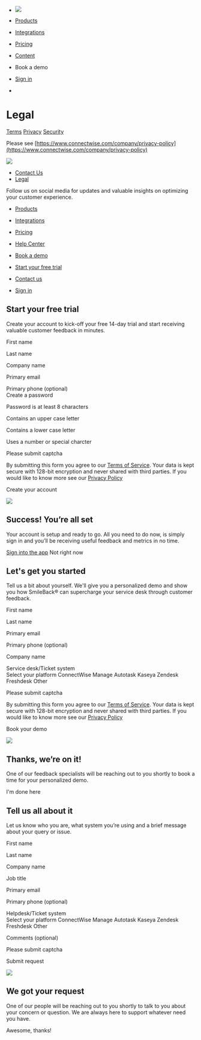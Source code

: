 * [![](https://d3byjzsy7js43c.cloudfront.net/images/sb-cw-logo-dark.png)](https://smileback.com/)

* [Products](https://smileback.com/products)
* [Integrations](https://smileback.com/integrations)
* [Pricing](https://smileback.com/pricing)
* [Content](http://blog.smileback.com/)

* Book a demo
* [Sign in](https://app.smileback.io/)
* 

Legal
=====

[Terms](https://smileback.com/terms) [Privacy](https://smileback.com/privacy) [Security](https://smileback.com/security)

Please see [https://www.connectwise.com/company/privacy-policy](https://www.connectwise.com/company/privacy-policy)

[![](https://d3byjzsy7js43c.cloudfront.net/images/sb-cw-logo-light.png)](https://smileback.com/)

* [Contact Us](https://smileback.com/contact)
* [Legal](https://smileback.com/terms)

[](https://www.youtube.com/@connectwise)[](https://twitter.com/ConnectWise)[](https://www.linkedin.com/company/connectwise/)

Follow us on social media for updates and valuable insights on optimizing your customer experience.

* [Products](https://smileback.com/products)
* [Integrations](https://smileback.com/integrations)
* [Pricing](https://smileback.com/pricing)

* [Help Center](https://docs.connectwise.com/SmileBack)
* [Book a demo](#)
* [Start your free trial](#)
* [Contact us](https://smileback.com/contact)
* [Sign in](https://app.smileback.io/)

Start your free trial
---------------------

Create your account to kick-off your free 14-day trial and start receiving valuable customer feedback in minutes.

First name  

Last name  

Company name  

Primary email  

Primary phone (optional)  
 Create a password  

Password is at least 8 characters

Contains an upper case letter

Contains a lower case letter

Uses a number or special charcter

Please submit captcha

By submitting this form you agree to our [Terms of Service](https://smileback.com/terms). Your data is kept secure with 128-bit encryption and never shared with third parties. If you would like to know more see our [Privacy Policy](https://smileback.com/privacy)

Create your account

![](https://d3byjzsy7js43c.cloudfront.net/images/success-checkmark.svg)

Success! You’re all set
-----------------------

Your account is setup and ready to go. All you need to do now, is simply sign in and you’ll be receiving useful feedback and metrics in no time.

[Sign into the app](https://app.smileback.io/) Not right now

Let's get you started
---------------------

Tell us a bit about yourself. We'll give you a personalized demo and show you how SmileBack® can supercharge your service desk through customer feedback.

First name  

Last name  

Primary email  

Primary phone (optional)  

Company name  

Service desk/Ticket system  
Select your platform ConnectWise Manage Autotask Kaseya Zendesk Freshdesk Other

Please submit captcha

By submitting this form you agree to our [Terms of Service](https://smileback.com/terms). Your data is kept secure with 128-bit encryption and never shared with third parties. If you would like to know more see our [Privacy Policy](https://smileback.com/privacy)

Book your demo

![](https://d3byjzsy7js43c.cloudfront.net/images/success-checkmark.svg)

Thanks, we’re on it!
--------------------

One of our feedback specialists will be reaching out to you shortly to book a time for your personalized demo.

I'm done here

Tell us all about it
--------------------

Let us know who you are, what system you’re using and a brief message about your query or issue.

First name  

Last name  

Company name  

Job title  

Primary email  

Primary phone (optional)  

Helpdesk/Ticket system  
Select your platform ConnectWise Manage Autotask Kaseya Zendesk Freshdesk Other

Comments (optional)  
  
  

Please submit captcha

Submit request

![](https://d3byjzsy7js43c.cloudfront.net/images/success-checkmark.svg)

We got your request
-------------------

One of our people will be reaching out to you shortly to talk to you about your concern or question. We are always here to support whatever need you have.

Awesome, thanks!